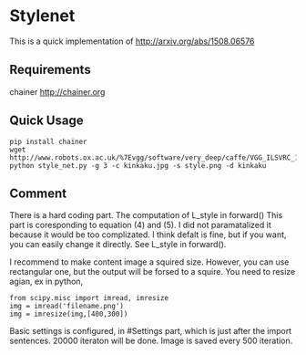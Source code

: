 # Stylenet

This is a quick implementation of http://arxiv.org/abs/1508.06576

## Requirements
chainer
http://chainer.org

## Quick Usage
```
pip install chainer
wget http://www.robots.ox.ac.uk/%7Evgg/software/very_deep/caffe/VGG_ILSVRC_19_layers.caffemodel
python style_net.py -g 3 -c kinkaku.jpg -s style.png -d kinkaku
```

## Comment
There is a hard coding part. The computation of L_style in forward()
This part is coresponding to equation (4) and (5).
I did not paramatalized it because it would be too complizated. 
I think defalt is fine, but if you want, you can easily change it directly. See L_style in forward().

I recommend to make content image a squired size.
However, you can use rectangular one, but the output will be forsed to a squire.
You need to resize agian, ex in python,
```
from scipy.misc import imread, imresize
img = imread('filename.png')
img = imresize(img,[400,300])
```

Basic settings is configured, in #Settings part, which is just after the import sentences.
20000 iteraton will be done. Image is saved every 500 iteration.
